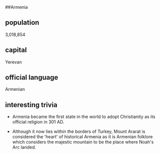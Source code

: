 ##Armenia
## population
3,018,854

## capital
Yerevan
 
## official language
Armenian

## interesting trivia

- Armenia became the first state in the world to adopt Christianity as
its official religion in 301 AD.

- Although it now lies within the borders of Turkey, Mount Ararat is
considered the 'heart' of historical Armenia as it is Armenian
folklore which considers the majestic mountain to be the place where
Noah's Arc landed.



